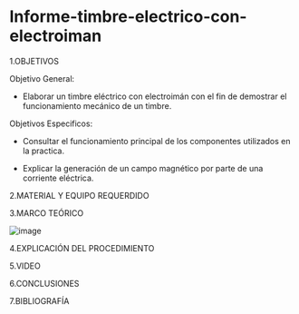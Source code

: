 # Informe-timbre-electrico-con-electroiman

1.OBJETIVOS

Objetivo General:

* Elaborar un timbre eléctrico con electroimán con el fin de demostrar el funcionamiento mecánico de un timbre. 

Objetivos Especificos:

* Consultar el funcionamiento principal de los componentes utilizados en la practica.

* Explicar la generación de un campo magnético por parte de una corriente eléctrica.

2.MATERIAL Y EQUIPO REQUERDIDO

3.MARCO TEÓRICO

![image](https://user-images.githubusercontent.com/93733175/156588444-36ff6650-f2e0-455d-aaae-88a22481bb88.png)


4.EXPLICACIÓN DEL PROCEDIMIENTO

5.VIDEO

6.CONCLUSIONES

7.BIBLIOGRAFÍA

